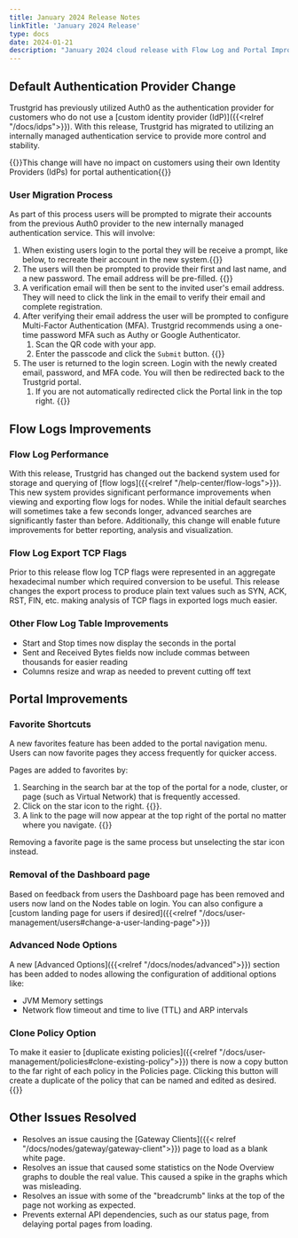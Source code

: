 ```yaml
---
title: January 2024 Release Notes
linkTitle: 'January 2024 Release'
type: docs
date: 2024-01-21
description: "January 2024 cloud release with Flow Log and Portal Improvements"
---
```


## Default Authentication Provider Change
Trustgrid has previously utilized Auth0 as the authentication provider for customers who do not use a [custom identity provider (IdP)]({{<relref "/docs/idps">}}). With this release, Trustgrid has migrated to utilizing an internally managed authentication service to provide more control and stability.

{{<alert color="info">}}This change will have no impact on customers using their own Identity Providers (IdPs) for portal authentication{{</alert>}}

### User Migration Process
As part of this process users will be prompted to migrate their accounts from the previous Auth0 provider to the new internally managed authentication service. This will involve:
1. When existing users login to the portal they will be receive a prompt, like below, to recreate their account in the new system.{{<tgimg src= "migrate-account.png" width="50%" caption="Account migration prompt">}}
1. The users will then be prompted to provide their first and last name, and a new password.  The email address will be pre-filled. {{<tgimg src="migrate-user1.png" width="50%" caption="Prompt for password and additional details">}}
1. A verification email will then be sent to the invited user's email address. They will need to click the link in the email to verify their email and complete registration.
1. After verifying their email address the user will be prompted to configure Multi-Factor Authentication (MFA). Trustgrid recommends using a one-time password MFA such as Authy or Google Authenticator.
   1. Scan the QR code with your app. 
   1. Enter the passcode and click the `Submit` button. {{<tgimg src="/docs/user-management/users/sign-up-4.png" width="50%" >}}
1. The user is returned to the login screen. Login with the newly created email, password, and MFA code.  You will then be redirected back to the Trustgrid portal. 
   1. If you are not automatically redirected click the Portal link in the top right. {{<tgimg src="auth-portal-link.png" width="50%">}}

## Flow Logs Improvements

### Flow Log Performance
With this release, Trustgrid has changed out the backend system used for storage and querying of [flow logs]({{<relref "/help-center/flow-logs">}}). This new system provides significant performance improvements when viewing and exporting flow logs for nodes. While the initial default searches will sometimes take a few seconds longer, advanced searches are significantly faster than before.  Additionally, this change will enable future improvements for better reporting, analysis and visualization. 

### Flow Log Export TCP Flags
Prior to this release flow log TCP flags were represented in an aggregate hexadecimal number which required conversion to be useful. This release changes the export process to produce plain text values such as SYN, ACK, RST, FIN, etc. making analysis of TCP flags in exported logs much easier.

### Other Flow Log Table Improvements
- Start and Stop times now display the seconds in the portal
- Sent and Received Bytes fields now include commas between thousands for easier reading
- Columns resize and wrap as needed to prevent cutting off text

## Portal Improvements

### Favorite Shortcuts
A new favorites feature has been added to the portal navigation menu. Users can now favorite pages they access frequently for quicker access. 

Pages are added to favorites by:
1. Searching in the search bar at the top of the portal for a node, cluster, or page (such as Virtual Network) that is frequently accessed. 
1. Click on the star icon to the right. {{<tgimg src="favorite-star.png" width="60%" caption="Example of adding a favorite" alt="Search for 'Virtual Networks' with the star item selected on the right.">}}.
1. A link to the page will now appear at the top right of the portal no matter where you navigate. {{<tgimg src="favorite-example.png" width="35%" caption="Example of favorite link in menu" alt="Example of a favorite link for 'Virtual Networks' appearing at the top right of the portal.">}}

Removing a favorite page is the same process but unselecting the star icon instead.

### Removal of the Dashboard page
Based on feedback from users the Dashboard page has been removed and users now land on the Nodes table on login. You can also configure a [custom landing page for users if desired]({{<relref "/docs/user-management/users#change-a-user-landing-page">}})

### Advanced Node Options
A new [Advanced Options]({{<relref "/docs/nodes/advanced">}}) section has been added to nodes allowing the configuration of additional options like:
- JVM Memory settings
- Network flow timeout and time to live (TTL) and ARP intervals

### Clone Policy Option
To make it easier to [duplicate existing policies]({{<relref "/docs/user-management/policies#clone-existing-policy">}}) there is now a copy button to the far right of each policy in the Policies page. Clicking this button will create a duplicate of the policy that can be named and edited as desired. 
{{<tgimg src="clone-policy.png" width="80%">}}

## Other Issues Resolved
- Resolves an issue causing the [Gateway Clients]({{< relref "/docs/nodes/gateway/gateway-client">}}) page to load as a blank white page.
- Resolves an issue that caused some statistics on the Node Overview graphs to double the real value. This caused a spike in the graphs which was misleading.
- Resolves an issue with some of the "breadcrumb" links at the top of the page not working as expected. 
- Prevents external API dependencies, such as our status page, from delaying portal pages from loading.
